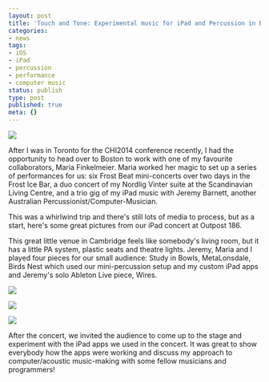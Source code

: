 ```yaml
---
layout: post
title: 'Touch and Tone: Experimental music for iPad and Percussion in Boston'
categories:
- news
tags:
- iOS
- iPad
- percussion
- performance
- computer music
status: publish
type: post
published: true
meta: {}
---
```


![](/squarespace_images/static_500baf96c4aa540325612fa5_500bb0b2e4b042ea6e35b13f_537d8e35e4b0c89881895bed_1400737354040__img.jpg_)
  


After I was in Toronto for the CHI2014 conference recently, I had the opportunity to head over to Boston to work with one of my favourite collaborators, Maria Finkelmeier. Maria worked her magic to set up a series of performances for us: six 
Frost Beat mini-concerts over two days in the Frost Ice Bar, a duo concert of my 
Nordlig Vinter suite at the Scandinavian Living Centre, and a trio gig of my iPad music with Jeremy Barnett, another Australian Percussionist/Computer-Musician.

This was a whirlwind trip and there's still lots of media to process, but as a start, here's some great pictures from our iPad concert at Outpost 186.

This great little venue in Cambridge feels like somebody's living room, but it has a little PA system, plastic seats and theatre lights. Jeremy, Maria and I played four pieces for our small audience: 
Study in Bowls, 
MetaLonsdale, 
Birds Nest which used our mini-percussion setup and my custom iPad apps and Jeremy's solo Ableton Live piece, 
Wires.

![](/squarespace_images/static_500baf96c4aa540325612fa5_500bb0b2e4b042ea6e35b13f_537d9052e4b0404fb5ca9e5c_1432964066244_2014-05-06+10-03-32+Touch+and+Tone+-+iPad+and+Percussion+Setup.jpg_)
  

  
   
![](/squarespace_images/static_500baf96c4aa540325612fa5_500bb0b2e4b042ea6e35b13f_537d904ae4b04d5ad2166191_1432964065860_2014-05-06+11-06-36+Touch+and+Tone+-+MetaLonsdale.jpg_)
  

  
   
![](/squarespace_images/static_500baf96c4aa540325612fa5_500bb0b2e4b042ea6e35b13f_537d906ee4b04d5ad216619e_1432964056650_2014-05-06+11-17-27+Touch+and+Tone+-+BirdsNest.jpg_)

After the concert, we invited the audience to come up to the stage and experiment with the iPad apps we used in the concert. It was great to show everybody how the apps were working and discuss my approach to computer/acoustic music-making with some fellow musicians and programmers!
